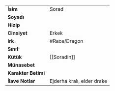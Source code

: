 |  |  |  
|---|---|  
| **İsim** | Sorad|  
| **Soyadı** | |  
| **Hizip** | |  
| **Cinsiyet** | Erkek|  
| **Irk** | #Race/Dragon|  
| **Sınıf** | |  
| **Kütük** | [[Soradin]]|  
| **Münasebet** | |  
| **Karakter Betimi** | |  
| **İlave Notlar** | Ejderha kralı, elder drake|  
